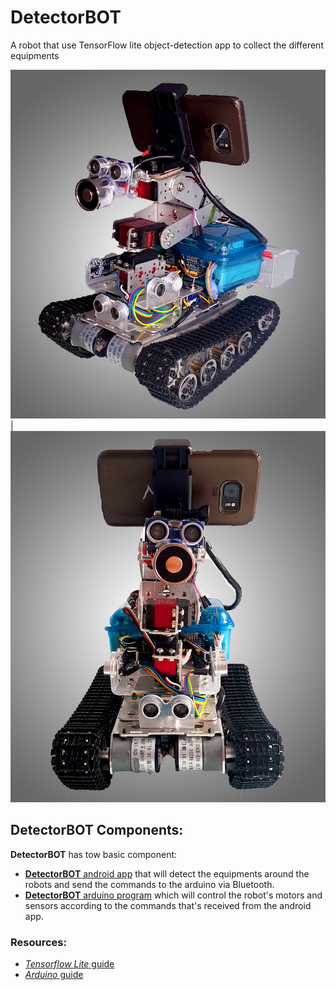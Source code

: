 # DetectorBOT

A robot that use TensorFlow lite object-detection app to collect the different equipments

![Image from side for DetectorBOT](https://github.com/MustafaSmesem/DetectorBOT/blob/master/images_gallery/DetectorBOT_0001.jpg) | ![Image from front for DetectorBOT](https://github.com/MustafaSmesem/DetectorBOT/blob/master/images_gallery/DetectorBOT_0002.jpg)


## DetectorBOT Components:
**DetectorBOT** has tow basic component:
- [**DetectorBOT** android app](https://github.com/MustafaSmesem/DetectorBOT/tree/master/android) that will detect the equipments around the robots and send the commands to the arduino via Bluetooth.
- [**DetectorBOT** arduino program](https://github.com/MustafaSmesem/DetectorBOT/tree/master/arduino) which will control the robot's motors and sensors according to the commands that's received from the android app.






### Resources:
- [*Tensorflow Lite* guide](https://www.tensorflow.org/lite/guide)
- [*Arduino* guide](https://www.arduino.cc/en/Guide/HomePage)
